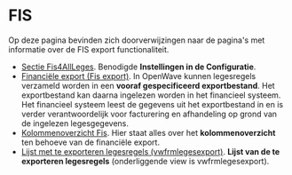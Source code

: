 # FIS

Op deze pagina bevinden zich doorverwijzingen naar de pagina's met informatie over de FIS export functionaliteit.

* [Sectie Fis4AllLeges](/docs/instellen_inrichten/configuratie/sectie_fis4allleges.md). Benodigde **Instellingen in de Configuratie**.
* [Financiële export (Fis export)](/docs/probleemoplossing/programmablokken/financiele_export.md). In OpenWave kunnen legesregels verzameld worden in een **vooraf gespecificeerd exportbestand**. Het exportbestand kan daarna ingelezen worden in het financieel systeem. Het financieel systeem leest de gegevens uit het exportbestand in en is verder verantwoordelijk voor facturering en afhandeling op grond van de ingelezen legesgegevens.
* [Kolommenoverzicht Fis](/docs/probleemoplossing/programmablokken/financiele_export/kolommen_overzicht.md). Hier staat alles over het **kolommenoverzicht** ten behoeve van de financiële export.
* [Lijst met te exporteren legesregels (vwfrmlegesexport)](/docs/probleemoplossing/programmablokken/financiele_export/lijst_met_te_exporteren_legesregels.md). **Lijst van de te exporteren legesregels** (onderliggende view is vwfrmlegesexport).
